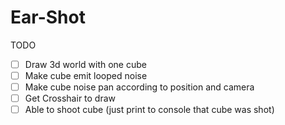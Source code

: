 Ear-Shot	
============

TODO

- [ ] Draw 3d world with one cube
- [ ] Make cube emit looped noise
- [ ] Make cube noise pan according to position and camera
- [ ] Get Crosshair to draw
- [ ] Able to shoot cube (just print to console that cube was shot)
